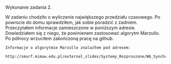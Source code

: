 Wykonanie zadania 2.

  W zadaniu chodziło o wyliczenie największego przedziału czasowego. Po powrocie do domu sprawdziłem, jak sobie poradzić z zadniem. Przeczytałem informacje zamieszczone w poniższym adresie. Dowiedziałem się z niego, że powinienem zastosować algorytm Marzullo. Po północy wrzuciłem zakończoną pracę na github.

    Informacje o algorytmie Marzullo znalazłem pod adresem:
        http://smurf.mimuw.edu.pl/external_slides/Systemy_Rozproszone/W6_Synchronizacja_zegarow/W6_Synchronizacja_zegarow.html
